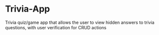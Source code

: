 # Trivia-App
Trivia quiz/game app that allows the user to view hidden answers to trivia questions, with user verification for CRUD actions
